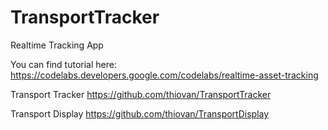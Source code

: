 # TransportTracker
Realtime Tracking App

You can find tutorial here: https://codelabs.developers.google.com/codelabs/realtime-asset-tracking

Transport Tracker
https://github.com/thiovan/TransportTracker

Transport Display
https://github.com/thiovan/TransportDisplay
